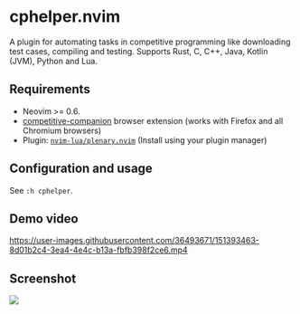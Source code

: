 # cphelper.nvim
A plugin for automating tasks in competitive programming like downloading test cases, compiling and testing. Supports Rust, C, C++, Java, Kotlin (JVM), Python and Lua.

## Requirements
- Neovim >= 0.6.
- [competitive-companion](https://github.com/jmerle/competitive-companion) browser extension (works with Firefox and all Chromium browsers)
- Plugin: [`nvim-lua/plenary.nvim`](https://github.com/nvim-lua/plenary.nvim/) (Install using your plugin manager)


## Configuration and usage

See `:h cphelper`.

## Demo video

https://user-images.githubusercontent.com/36493671/151393463-8d01b2c4-3ea4-4e4c-b13a-fbfb398f2ce6.mp4

## Screenshot
<img src="https://raw.githubusercontent.com/p00f/cphelper.nvim/main/screenshot.png" />
